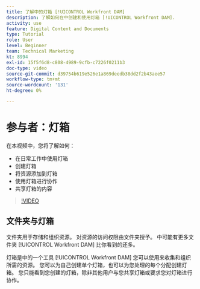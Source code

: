 ```yaml
---
title: 了解中的灯箱 [!UICONTROL Workfront DAM]
description: 了解如何在中创建和使用灯箱 [!UICONTROL Workfront DAM].
activity: use
feature: Digital Content and Documents
type: Tutorial
role: User
level: Beginner
team: Technical Marketing
kt: 8994
exl-id: 15f5f6d8-c808-4989-9cfb-c7226f0211b3
doc-type: video
source-git-commit: d39754b619e526e1a869deedb38dd2f2b43aee57
workflow-type: tm+mt
source-wordcount: '131'
ht-degree: 0%

---
```


# 参与者：灯箱

在本视频中，您将了解如何：

* 在日常工作中使用灯箱
* 创建灯箱
* 将资源添加到灯箱
* 使用灯箱进行协作
* 共享灯箱的内容

>[!VIDEO](https://video.tv.adobe.com/v/335254/?quality=12)

## 文件夹与灯箱

文件夹用于存储和组织资源。 对资源的访问权限由文件夹授予。 中可能有更多文件夹 [!UICONTROL Workfront DAM] 比你看到的还多。

灯箱是中的一个工具 [!UICONTROL Workfront DAM] 您可以使用来收集和组织所需的资源。 您可以为自己创建单个灯箱，也可以为您处理的每个分配创建灯箱。 您只能看到您创建的灯箱，除非其他用户与您共享灯箱或要求您对灯箱进行协作。
